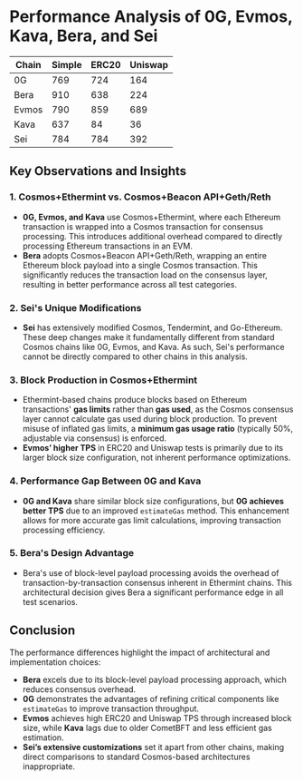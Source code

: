 # Performance Analysis of 0G, Evmos, Kava, Bera, and Sei

| Chain   | Simple | ERC20 | Uniswap |
|---------|--------|-------|---------|
| 0G      | 769    | 724   | 164     |
| Bera    | 910    | 638   | 224     |
| Evmos   | 790    | 859   | 689     |
| Kava    | 637    | 84    | 36      |
| Sei     | 784    | 784   | 392     |

## Key Observations and Insights

### 1. Cosmos+Ethermint vs. Cosmos+Beacon API+Geth/Reth
- **0G, Evmos, and Kava** use Cosmos+Ethermint, where each Ethereum transaction is wrapped into a Cosmos transaction for consensus processing. This introduces additional overhead compared to directly processing Ethereum transactions in an EVM.
- **Bera** adopts Cosmos+Beacon API+Geth/Reth, wrapping an entire Ethereum block payload into a single Cosmos transaction. This significantly reduces the transaction load on the consensus layer, resulting in better performance across all test categories.

### 2. Sei's Unique Modifications
- **Sei** has extensively modified Cosmos, Tendermint, and Go-Ethereum. These deep changes make it fundamentally different from standard Cosmos chains like 0G, Evmos, and Kava. As such, Sei's performance cannot be directly compared to other chains in this analysis.

### 3. Block Production in Cosmos+Ethermint
- Ethermint-based chains produce blocks based on Ethereum transactions' **gas limits** rather than **gas used**, as the Cosmos consensus layer cannot calculate gas used during block production. To prevent misuse of inflated gas limits, a **minimum gas usage ratio** (typically 50%, adjustable via consensus) is enforced.
- **Evmos’ higher TPS** in ERC20 and Uniswap tests is primarily due to its larger block size configuration, not inherent performance optimizations.

### 4. Performance Gap Between 0G and Kava
- **0G and Kava** share similar block size configurations, but **0G achieves better TPS** due to an improved `estimateGas` method. This enhancement allows for more accurate gas limit calculations, improving transaction processing efficiency.

### 5. Bera's Design Advantage
- Bera's use of block-level payload processing avoids the overhead of transaction-by-transaction consensus inherent in Ethermint chains. This architectural decision gives Bera a significant performance edge in all test scenarios.

## Conclusion
The performance differences highlight the impact of architectural and implementation choices:
- **Bera** excels due to its block-level payload processing approach, which reduces consensus overhead.
- **0G** demonstrates the advantages of refining critical components like `estimateGas` to improve transaction throughput.
- **Evmos** achieves high ERC20 and Uniswap TPS through increased block size, while **Kava** lags due to older CometBFT and less efficient gas estimation.
- **Sei’s extensive customizations** set it apart from other chains, making direct comparisons to standard Cosmos-based architectures inappropriate.
